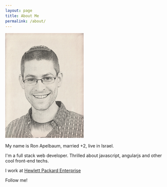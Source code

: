 ```yaml
---
layout: page
title: About Me
permalink: /about/
---
```


<img class=" size-medium wp-image-114 alignleft" src="/public/ronapelbaum.jpg" width="250"  />

My name is Ron Apelbaum, married +2, live in Israel.

I'm a full stack web developer. Thrilled about javascript, angularjs and other cool front-end techs.

I work at <a href="https://www.hpe.com/us/en/home.html" target="_blank">Hewlett Packard Enterprise</a>

Follow me!

